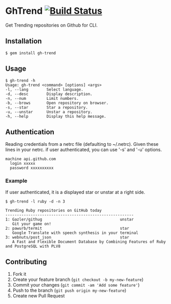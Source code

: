 # GhTrend [![Build Status](https://secure.travis-ci.org/ramtiga/gh-trend.png)](https://travis-ci.org/ramtiga/gh-trend)

Get Trending repositories on Github for CLI.

## Installation

    $ gem install gh-trend

## Usage
    
    $ gh-trend -h
    Usage: gh-trend <command> [options] <args>
    -l, --lang        Select language.
    -d, --desc        Display description.
    -n, --num         Limit numbers.
    -b, --brows       Open repository on browser.
    -s, --star        Star a repository.
    -u, --unstar      Unstar a repository.
    -h, --help        Display this help message.

## Authentication

Reading credentials from a netrc file (defaulting to ~/.netrc). Given these lines in your netrc.
if user authenticated, you can use '-s' and '-u' options.

    machine api.github.com
      login xxxxx
      password xxxxxxxxxx

### Example

If user authenticated, it is a displayed star or unstar at a right side.

    $ gh-trend -l ruby -d -n 3

    Trending Ruby repositories on GitHub today
    --------------------------------------------------------
    1: Gazler/githug                                  unstar
       Git your game on!
    2: pawurb/termit                                  star
       Google Translate with speech synthesis in your terminal
    3: webnuts/post_json                              star
       A Fast and Flexible Document Database by Combining Features of Ruby and PostgreSQL with PLV8

## Contributing

1. Fork it
2. Create your feature branch (`git checkout -b my-new-feature`)
3. Commit your changes (`git commit -am 'Add some feature'`)
4. Push to the branch (`git push origin my-new-feature`)
5. Create new Pull Request

